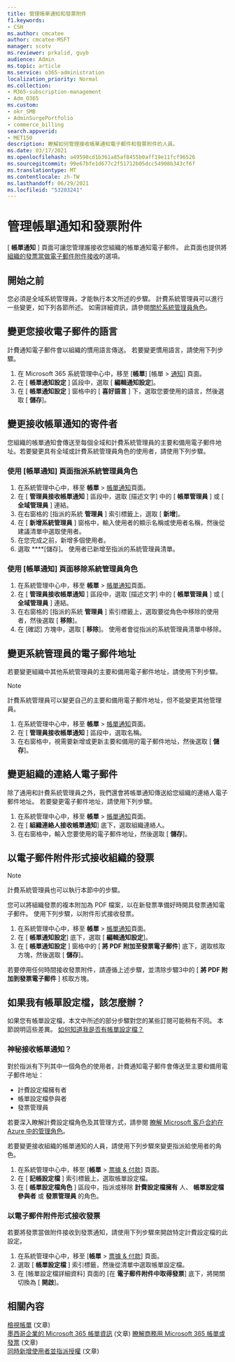 ```yaml
---
title: 管理帳單通知和發票附件
f1.keywords:
- CSH
ms.author: cmcatee
author: cmcatee-MSFT
manager: scotv
ms.reviewer: prkalid, guyb
audience: Admin
ms.topic: article
ms.service: o365-administration
localization_priority: Normal
ms.collection:
- M365-subscription-management
- Adm_O365
ms.custom:
- okr_SMB
- AdminSurgePortfolio
- commerce_billing
search.appverid:
- MET150
description: 瞭解如何管理接收帳單通知電子郵件和發票附件的人員。
ms.date: 03/17/2021
ms.openlocfilehash: a49598cd1b361a85af8455b0aff19e11fcf96526
ms.sourcegitcommit: 99e67bfe1d677c2f51712b05dcc54908b343cf6f
ms.translationtype: MT
ms.contentlocale: zh-TW
ms.lasthandoff: 06/29/2021
ms.locfileid: "53203241"
---
```

# <a name="manage-billing-notifications-and-invoice-attachments"></a>管理帳單通知和發票附件

[ **帳單通知** ] 頁面可讓您管理誰接收您組織的帳單通知電子郵件。 此頁面也提供將 [組織的發票當做電子郵件附件接收](#receive-your-organizations-invoices-as-email-attachments)的選項。

## <a name="before-you-begin"></a>開始之前

您必須是全域系統管理員，才能執行本文所述的步驟。 計費系統管理員可以進行一些變更，如下列各節所述。 如需詳細資訊，請參閱[關於系統管理員角色](../../admin/add-users/about-admin-roles.md)。

## <a name="change-the-language-you-receive-email-in"></a>變更您接收電子郵件的語言

計費通知電子郵件會以組織的慣用語言傳送。 若要變更慣用語言，請使用下列步驟。

1. 在 Microsoft 365 系統管理中心中，移至 [**帳單**] [帳單  >  <a href="https://go.microsoft.com/fwlink/p/?linkid=853212" target="_blank">通知</a>] 頁面。
2. 在 [ **帳單通知設定** ] 區段中，選取 [ **編輯通知設定**]。
3. 在 [ **帳單通知設定** ] 窗格中的 [ **喜好語言** ] 下，選取您要使用的語言，然後選取 [ **儲存**]。

## <a name="change-who-receives-billing-notifications"></a>變更接收帳單通知的寄件者

您組織的帳單通知會傳送至每個全域和計費系統管理員的主要和備用電子郵件地址。若要變更具有全域或計費系統管理員角色的使用者，請使用下列步驟。

### <a name="assign-admin-roles-by-using-the-billing-notifications-page"></a>使用 [帳單通知] 頁面指派系統管理員角色

1. 在系統管理中心中，移至 **帳單** > <a href="https://go.microsoft.com/fwlink/p/?linkid=853212" target="_blank">帳單通知</a>頁面。
2. 在 [ **管理員接收帳單通知** ] 區段中，選取 [描述文字] 中的 [ **帳單管理員** ] 或 [ **全域管理員** ] 連結。
3. 在右窗格的 [指派的系統 **管理員** ] 索引標籤上，選取 [ **新增**]。
4. 在 [ **新增系統管理員** ] 窗格中，輸入使用者的顯示名稱或使用者名稱，然後從建議清單中選取使用者。
5. 在您完成之前，新增多個使用者。
6. 選取 ****[儲存]。 使用者已新增至指派的系統管理員清單。

### <a name="remove-admin-roles-by-using-the-billing-notifications-page"></a>使用 [帳單通知] 頁面移除系統管理員角色

1. 在系統管理中心中，移至 **帳單** > <a href="https://go.microsoft.com/fwlink/p/?linkid=853212" target="_blank">帳單通知</a>頁面。
2. 在 [ **管理員接收帳單通知** ] 區段中，選取 [描述文字] 中的 [ **帳單管理員** ] 或 [ **全域管理員** ] 連結。
3. 在右窗格的 [指派的系統 **管理員** ] 索引標籤上，選取要從角色中移除的使用者，然後選取 [ **移除**]。
4. 在 [確認] 方塊中，選取 [ **移除**]。 使用者會從指派的系統管理員清單中移除。

## <a name="change-the-email-addresses-for-admins"></a>變更系統管理員的電子郵件地址

若要變更組織中其他系統管理員的主要和備用電子郵件地址，請使用下列步驟。

> [!NOTE]
> 計費系統管理員可以變更自己的主要和備用電子郵件地址，但不能變更其他管理員。

1. 在系統管理中心中，移至 **帳單** > <a href="https://go.microsoft.com/fwlink/p/?linkid=853212" target="_blank">帳單通知</a>頁面。
2. 在 [ **管理員接收帳單通知** ] 區段中，選取名稱。
3. 在右窗格中，視需要新增或更新主要和備用的電子郵件地址，然後選取 [ **儲存**]。

## <a name="change-your-organizations-contact-email"></a>變更組織的連絡人電子郵件

除了通用和計費系統管理員之外，我們還會將帳單通知傳送給您組織的連絡人電子郵件地址。 若要變更電子郵件地址，請使用下列步驟。

1. 在系統管理中心中，移至 **帳單** > <a href="https://go.microsoft.com/fwlink/p/?linkid=853212" target="_blank">帳單通知</a>頁面。
2. 在 [ **組織連絡人接收帳單通知**] 底下，選取組織連絡人。
3. 在右窗格中，輸入您要使用的電子郵件地址，然後選取 [ **儲存**]。

## <a name="receive-your-organizations-invoices-as-email-attachments"></a>以電子郵件附件形式接收組織的發票

> [!NOTE]
> 計費系統管理員也可以執行本節中的步驟。

您可以將組織發票的複本附加為 PDF 檔案，以在新發票準備好時開具發票通知電子郵件。 使用下列步驟，以附件形式接收發票。

1. 在系統管理中心中，移至 **帳單** > <a href="https://go.microsoft.com/fwlink/p/?linkid=853212" target="_blank">帳單通知</a>頁面。
2. 在 [ **帳單通知設定**] 底下，選取 [ **編輯通知設定**]。
3. 在 [ **帳單通知設定** ] 窗格中的 [ **將 PDF 附加至發票電子郵件**] 底下，選取核取方塊，然後選取 [ **儲存**]。

若要停用任何時間接收發票附件，請遵循上述步驟，並清除步驟3中的 [ **將 PDF 附加到發票電子郵件** ] 核取方塊。

## <a name="what-if-i-have-a-billing-profile"></a>如果我有帳單設定檔，該怎麼辦？

如果您有帳單設定檔，本文中所述的部分步驟對您的某些訂閱可能稍有不同。 本節說明這些差異。 [如何知道我是否有帳單設定檔？](manage-billing-profiles.md)

### <a name="who-receives-billing-notifications"></a>神秘接收帳單通知？

對於指派有下列其中一個角色的使用者，計費通知電子郵件會傳送至主要和備用電子郵件地址：

- 計費設定檔擁有者
- 帳單設定檔參與者
- 發票管理員

若要深入瞭解計費設定檔角色及其管理方式，請參閱 [瞭解 Microsoft 客戶合約在 Azure 中的管理角色](/azure/cost-management-billing/manage/understand-mca-roles)。

若要變更接收組織的帳單通知的人員，請使用下列步驟來變更指派給使用者的角色。

1. 在系統管理中心中，移至 [**帳單**  >  <a href="https://go.microsoft.com/fwlink/p/?linkid=2102895" target="_blank">票據 & 付款</a>] 頁面。
2. 在 [ **記帳設定檔** ] 索引標籤上，選取帳單設定檔。
3. 在 [ **帳單設定檔角色** ] 區段中，指派或移除 **計費設定檔擁有** 人、 **帳單設定檔參與者** 或 **發票管理員** 的角色。

### <a name="receive-invoices-as-email-attachments"></a>以電子郵件附件形式接收發票

若要將發票當做附件接收到發票通知，請使用下列步驟來開啟特定計費設定檔的此設定。

1. 在系統管理中心中，移至 [**帳單**  >  <a href="https://go.microsoft.com/fwlink/p/?linkid=2102895" target="_blank">票據 & 付款</a>] 頁面。
2. 選取 [ **帳單設定檔** ] 索引標籤，然後從清單中選取帳單設定檔。
3. 在 [帳單設定檔詳細資料] 頁面的 [在 **電子郵件附件中取得發票**] 底下，將開關切換為 [ **開啟**]。

## <a name="related-content"></a>相關內容

[檢視帳單](view-your-bill-or-invoice.md) (文章)\
[墨西哥企業的 Microsoft 365 帳單資訊](mexico-billing-info.md) (文章)
[瞭解商務用 Microsoft 365 帳單或發票](understand-your-invoice2.md) (文章) \
[同時新增使用者並指派授權](../../admin/add-users/add-users.md) (文章) 
